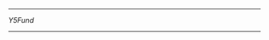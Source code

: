 
************************************************************
*Y5Fund*






************************************************************

